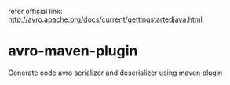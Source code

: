 refer official link: http://avro.apache.org/docs/current/gettingstartedjava.html
# avro-maven-plugin
Generate code avro serializer and deserializer using maven plugin

